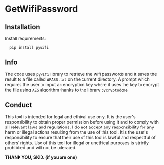 # GetWifiPassword

## Installation

Install requirements:

```
  pip install pywifi
```

    
## Info
The code uses `pywifi`  library to retrieve the wifi passwords and it saves the result to a file called `WPASS.txt` on the current directory.
A prompt which requires the user to input an encryption key where it uses the key to encrypt the file using `AES` algorithm thanks to the library `pycryptodome`

## Conduct
This tool is intended for legal and ethical use only. It is the user's responsibility to obtain proper permission before using it and to comply with all relevant laws and regulations. I do not accept any responsibility for any harm or illegal actions resulting from the use of this tool. It is the user's responsibility to ensure that their use of this tool is lawful and respectful of others' rights. Use of this tool for illegal or unethical purposes is strictly prohibited and will not be tolerated.

**THANK YOU, SKID. (if you are one)**


